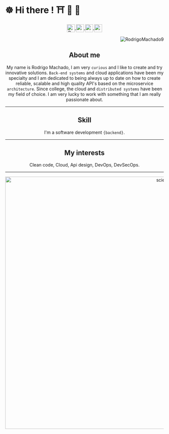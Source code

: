 # ☸ Hi there !  :shinto_shrine: :dragon: :tea: 


<p align="center">
  <a href="https://stackoverflow.com/users/11627266/rmachado?tab=profile">
    <div style="text-align: center;">
    <img align="center" alt="Badge" height="25" src="https://img.shields.io/badge/-stackoverflow-black?style=flat-square&logo=Stackoverflow&logoColor=white&link=https://stackoverflow.com/users/11627266/rmachado?tab=profile" />
  </a>
      <a href="https://www.reddit.com/user/evilmachado/" target="_blank" >
	    <img
      align="center"
      height="25"
      src="https://img.shields.io/badge/-reddit-black?style=flat-square&logo=Reddit&logoColor=white&link=https://www.reddit.com/user/evilmachado/)](https://www.reddit.com/user/evilmachado/)"</a>
      <a href="https://discord.com/channels/@me/962419534386565120/" target="_blank" >
	    <img
      align="center"
      height="25"
      src="https://img.shields.io/badge/-discord-black?style=flat-square&logo=Discord&logoColor=white&link=https://discord.com/channels/@me/962419534386565120/)](https://discord.com/channels/@me/962419534386565120/)"</a>
      <a href="https://www.linkedin.com/in/rodrigo-machado-6b0b33177/" >
	    <img
      align="center"
      height="25"
      onclick="window.open('https://www.linkedin.com/in/rodrigo-machado-6b0b33177/')"
      src="https://img.shields.io/badge/-linkedin-blue?style=flat-square&logo=Linkedin&logoColor=white" /></a>
</p>
     

<p align="right">
	<img src="https://komarev.com/ghpvc/?username=RodrigoMachado9&label=Visitors" alt="RodrigoMachado9" />
	
</p>
  
[//]: # (>### About me  )
## About me  
My name is Rodrigo Machado, I am very ```curious``` and I like to create and try innovative solutions. ```Back-end systems``` and cloud applications  have been my specialty and I am dedicated to being always up to date on how to create reliable, scalable and high quality API's based on the microservice ```architecture```.
Since college, the cloud and ```distributed systems``` have been my field of choice. I am very lucky to work with something that I am really passionate about. 

***

## Skill
I'm a software development ```{backend}```.
***


## My interests
Clean code, Cloud, Api design, DevOps, DevSecOps.
***

[//]: # ([![Matrix SVG]&#40;https://raw.githubusercontent.com/rodrigograca31/rodrigograca31/master/matrix.svg&#41;]&#40;https://www.youtube.com/watch?v=SDkAGkd4NLc&#41; )
[//]: # ([![Matrix SVG]&#40;matrix.svg&#41;]&#40;https://www.youtube.com/watch?v=SDkAGkd4NLc&#41; )

<p align="center">
<!--   <img src="https://github.com/user-attachments/assets/783c5cd5-7165-419f-93b0-cc568daea848" alt="scientist" height="800" width="1000"/> -->
  <img src="https://github.com/user-attachments/assets/7547c38f-79d2-4c29-88b5-334573086801" alt="scientist" height="800" width="1000"/>
</p>



[//]: # (<a href="https://github.com/ryo-ma/github-profile-trophy">)

[//]: # (  <img width=800 src="https://github-profile-trophy.vercel.app/?username=RodrigoMachado9&theme=chalk&column=8&no-frame=true&no-bg=true"/>)

[//]: # (</a>)

[//]: # ()
[//]: # ()
[//]: # (<p align="center">)

[//]: # (  <a href="https://github.com/anuraghazra/github-readme-stats">)

[//]: # (    <div style="text-align: center;">)

[//]: # (    <img align="center" alt="GIF" height="165" src="https://media.giphy.com/media/du3J3cXyzhj75IOgvA/giphy.gif" />)

[//]: # (    <img)

[//]: # (      align="center")

[//]: # (      height="165")

[//]: # (      src="https://github-readme-stats.vercel.app/api?username=RodrigoMachado9&count_private=true&show_icons=true&custom_title=Github%20Status&hide=issues&theme=gruvbox")

[//]: # (    />)

[//]: # (  </a>)

[//]: # (</p>)

[//]: # ()




